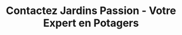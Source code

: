 ---
title: "Contactez Jardins Passion - Votre Expert en Potagers"
layout: "contact"
meta_title: "Contact | Jardins Passion - Conseils d'Experts en Potagers"
description: "Besoin d'aide pour votre potager ? Contactez les experts de Jardins Passion. Conseils personnalisés, astuces de jardinage et solutions pour cultiver vos légumes."
draft: false
---